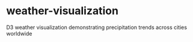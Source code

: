 # weather-visualization
D3 weather visualization demonstrating precipitation trends across cities worldwide

